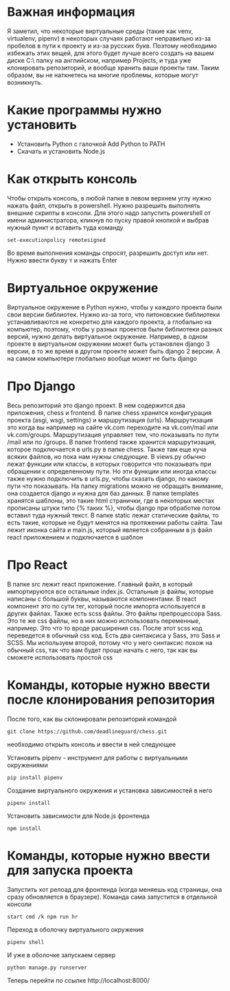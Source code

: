 # Важная информация
Я заметил, что некоторые виртуальные среды (такие как venv, virtualenv, pipenv) в некоторых
случаях работают неправильно из-за пробелов в пути к проекту и из-за русских букв.
Поэтому необходимо избежать этих вещей, для этого будет лучше всего создать
на вашем диске C:\ папку на английском, например Projects, и туда уже клонировать репозиторий,
и вообще хранить ваши проекты там. Таким образом, вы не наткнетесь на многие проблемы, которые
могут возникнуть.

# Какие программы нужно установить

- Установить Python с галочкой Add Python to PATH
- Скачать и установить Node.js

# Как открыть консоль
Чтобы открыть консоль, в любой папке в левом верхнем углу нужно нажать файл, открыть в powershell.
Нужно разрешить выполнять внешние скрипты в консоли. Для этого надо запустить powershell от имени
администратора, кликнув по пуску правой кнопкой и выбрав нужный пункт и вставить туда команду
```
set-executionpolicy remotesigned
```
Во время выполнения команды спросят, разрешить доступ или нет. Нужно ввести букву `Y` и нажать Enter

# Виртуальное окружение

Виртуальное окружение в Python нужно, чтобы у каждого проекта были свои версии библиотек.
Нужно из-за того, что питоновские библиотеки устанавливаются не конкретно для каждого проекта, а глобально
на компьютер, поэтому, чтобы у разных проектов были библиотеки разных версий, нужно делать виртуальное окружение. Например, в одном проекте в виртуальном окружении может быть установлен django 3 версии, в то же время в другом проекте может быть django 2 версии. А на самом компьютере глобально вообще может не быть django

# Про Django

Весь репозиторий это django проект. В нем содержится два приложения, chess и frontend.
В папке chess хранится конфигурация проекта (asgi, wsgi, settings) и маршрутизация (urls).
Маршрутизация это когда вы например на сайте vk.com переходите на vk.com/mail или vk.com/groups.
Маршрутизация управляет тем, что показывать по пути /mail или по /groups. В папке frontend также хранится
маршрутизация, которое подключается в urls.py в папке chess. Также там еще куча всяких файлов,
но пока нам нужны следующие. В views.py обычно лежат функции или классы, в которых говорится
что показывать при обращении к определенному пути. Но эти функции или иногда классы
также нужно подключить в urls.py, чтобы сказать django, по какому пути что показывать. На папку
migrations можно не обращать внимание, она создается django и нужна для баз данных. В папке
templates хранятся шаблоны, это такие html странички, где в некоторых местах прописаны
штуки типо {% таких %}, чтобы django при обработке потом вставил туда нужный текст. В папке
static лежат статические файлы, то есть такие, которые не будут менятся на протяжении работы сайта.
Там лежит иконка сайта и main.js, который является собранным в js файл react приложением и подключается
в шаблон

# Про React

В папке src лежит react приложение. Главный файл, в который импортируются все остальные index.js.
Остальные js файлы, которые написаны с большой буквы, называются компонентами. В react компонент
это по сути тег, который после импорта используется в других файлах. Также есть scss файлы.
Это файлы препроцессора Sass. Это те же css файлы, но в них можно использовать переменные, например.
Это что то вроде расширения css. После этот scss код переведется в обычный css код. Есть два
синтаксиса у Sass, это Sass и SCSS. Мы используем второй, потому что у него синтаксис похож на обычный
css, так что вам будет проще начать с него, так как вы сможете использовать простой css

# Команды, которые нужно ввести после клонирования репозитория

После того, как вы склонировали репозиторий командой
```
git clone https://github.com/deadlineguard/chess.git
```
необходимо открыть консоль и ввести в ней следующее


Установить pipenv - инструмент для работы с виртуальными окружениями
```
pip install pipenv
```
Создание виртуального окружения и установка зависимостей в него
```
pipenv install
```
Установить зависимости для Node.js фронтенда
```
npm install
```

# Команды, которые нужно ввести для запуска проекта

Запустить хот релоад для фронтенда (когда меняешь код страницы, она сразу обновляется в браузере).
Команда сама запустится в отдельной консоли
```
start cmd /k npm run hr
```
Переход в оболочку виртуального окружения
```
pipenv shell
```
И уже в оболочке запускаем сервер
```
python manage.py runserver
```
Теперь перейти по ссылке http://localhost:8000/
